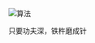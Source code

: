 
![算法](https://bkimg.cdn.bcebos.com/pic/3b292df5e0fe9925679fe8a53ea85edf8cb171b0?x-bce-process=image/watermark,g_7,image_d2F0ZXIvYmFpa2U5Mg==,xp_5,yp_5)

只要功夫深，铁杵磨成针


